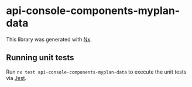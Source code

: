 # api-console-components-myplan-data

This library was generated with [Nx](https://nx.dev).

## Running unit tests

Run `nx test api-console-components-myplan-data` to execute the unit tests via [Jest](https://jestjs.io).
